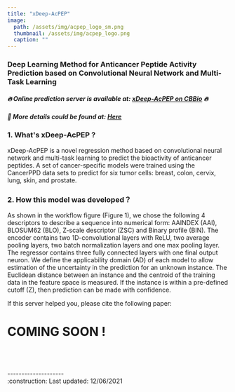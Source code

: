 ```yaml
---
title: "xDeep-AcPEP"
image: 
  path: /assets/img/acpep_logo_sm.png     
  thumbnail: /assets/img/acpep_logo.png   
  caption: ""
---
```


### Deep Learning Method for Anticancer Peptide Activity Prediction based on Convolutional Neural Network and Multi-Task Learning

##### :fire: Online prediction server is available at: [xDeep-AcPEP on CBBio](https://cbbio.online/BESTox/) :fire:
##### :beginner: More details could be found at: [Here](https://cbbio.online/BESTox/?action=datamethod)

### 1. What's xDeep-AcPEP ?
xDeep-AcPEP is a novel regression method based on convolutional neural network and multi-task learning to predict the bioactivity of anticancer peptides. A set of cancer-specific models were trained using the CancerPPD data sets to predict for six tumor cells: breast, colon, cervix, lung, skin, and prostate.

### 2. How this model was developed？
As shown in the workflow figure (Figure 1), we chose the following 4 descriptors to describe a sequence into numerical form: AAINDEX (AAI), BLOSUM62 (BLO), Z-scale descriptor (ZSC) and Binary profile (BIN). The encoder contains two 1D-convolutional layers with ReLU, two average pooling layers, two batch normalization layers and one max pooling layer. The regressor contains three fully connected layers with one final output neuron. We define the applicability domain (AD) of each model to allow estimation of the uncertainty in the prediction for an unknown instance. The Euclidean distance between an instance and the centroid of the training data in the feature space is measured. If the instance is within a pre-defined cutoff (Z), then prediction can be made with confidence.


If this server helped you, please cite the following paper:
# COMING SOON !
<br/>
<br/>
<br/>
--------------------<br/>
:construction: Last updated: 12/06/2021
